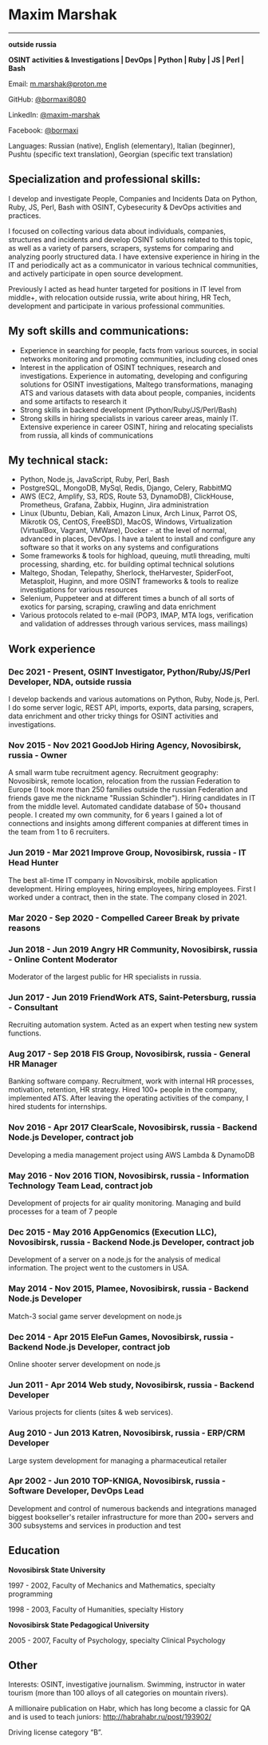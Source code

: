# Maxim Marshak
____
**outside russia**

**OSINT activities & Investigations | DevOps | Python | Ruby | JS | Perl | Bash**

Email:    [m.marshak@proton.me](mailto:m.marshak@proton.me)

GitHub:   [@bormaxi8080](https://github.com/bormaxi8080/)

LinkedIn: [@maxim-marshak](https://www.linkedin.com/in/osintech/)

Facebook: [@bormaxi](https://www.facebook.com/bormaxi/)

Languages: Russian (native), English (elementary), Italian (beginner), Pushtu (specific text translation), Georgian (specific text translation)

## Specialization and professional skills:

I develop and investigate People, Companies and Incidents Data on Python, Ruby, JS, Perl, Bash with OSINT, Cybesecurity & DevOps activities and practices.

I focused on collecting various data about individuals, companies, structures and incidents and develop OSINT solutions related to this topic, as well as a variety of parsers, scrapers, systems for comparing and analyzing poorly structured data. I have extensive experience in hiring in the IT and periodically act as a communicator in various technical communities, and actively participate in open source development.

Previously I acted as head hunter targeted for positions in IT level from middle+, with relocation outside russia, write about hiring, HR Tech, development and participate in various professional communities.

## My soft skills and communications:

- Experience in searching for people, facts from various sources, in social networks monitoring and promoting communities, including closed ones
- Interest in the application of OSINT techniques, research and investigations. Experience in automating, developing and configuring solutions for OSINT investigations, Maltego transformations, managing ATS and various datasets with data about people, companies, incidents and some artifacts to research it
- Strong skills in backend development (Python/Ruby/JS/Perl/Bash)
- Strong skills in hiring specialists in various career areas, mainly IT. Extensive experience in career OSINT, hiring and relocating specialists from russia, all kinds of communications

## My technical stack:

- Python, Node.js, JavaScript, Ruby, Perl, Bash
- PostgreSQL, MongoDB, MySql, Redis, Django, Celery, RabbitMQ
- AWS (EC2, Amplify, S3, RDS, Route 53, DynamoDB), ClickHouse, Prometheus, Grafana, Zabbix, Huginn, Jira administration
- Linux (Ubuntu, Debian, Kali, Amazon Linux, Arch Linux, Parrot OS, Mikrotik OS, CentOS, FreeBSD), MacOS, Windows, Virtualization (VirtualBox, Vagrant, VMWare), Docker - at the level of normal, advanced in places, DevOps. I have a talent to install and configure any software so that it works on any systems and configurations
- Some frameworks & tools for highload, queuing, mutli threading, multi processing, sharding, etc. for building optimal technical solutions
- Maltego, Shodan, Telepathy, Sherlock, theHarvester, SpiderFoot, Metasploit, Huginn, and more OSINT frameworks & tools to realize investigations for various resources
- Selenium, Puppeteer and at different times a bunch of all sorts of exotics for parsing, scraping, crawling and data enrichment
- Various protocols related to e-mail (POP3, IMAP, MTA logs, verification and validation of addresses through various services, mass mailings)

## Work experience

### Dec 2021 - Present, OSINT Investigator, Python/Ruby/JS/Perl Developer, NDA, outside russia

I develop backends and various automations on Python, Ruby, Node.js, Perl. I do some server logic, REST API, imports, exports, data parsing, scrapers, data enrichment and other tricky things for OSINT activities and investigations.

### Nov 2015 - Nov 2021 GoodJob Hiring Agency, Novosibirsk, russia - Owner

A small warm tube recruitment agency. Recruitment geography: Novosibirsk, remote location, relocation from the russian Federation to Europe (I took more than 250 families outside the russian Federation and friends gave me the nickname "Russian Schindler"). Hiring candidates in IT from the middle level. Automated candidate database of 50+ thousand people. I created my own community, for 6 years I gained a lot of connections and insights among different companies at different times in the team from 1 to 6 recruiters.

### Jun 2019 - Mar 2021 Improve Group, Novosibirsk, russia - IT Head Hunter

The best all-time IT company in Novosibirsk, mobile application development. Hiring employees, hiring employees, hiring employees. First I worked under a contract, then in the state. The company closed in 2021.

### Mar 2020 - Sep 2020 - Compelled Career Break by private reasons

### Jun 2018 - Jun 2019 Angry HR Community, Novosibirsk, russia - Online Content Moderator

Moderator of the largest public for HR specialists in russia.

### Jun 2017 - Jun 2019 FriendWork ATS, Saint-Petersburg, russia - Consultant

Recruiting automation system. Acted as an expert when testing new system functions.

### Aug 2017 - Sep 2018 FIS Group, Novosibirsk, russia - General HR Manager

Banking software company. Recruitment, work with internal HR processes, motivation, retention, HR strategy. Hired 100+ people in the company, implemented ATS. After leaving the operating activities of the company, I hired students for internships.

### Nov 2016 - Apr 2017 ClearScale, Novosibirsk, russia - Backend Node.js Developer, contract job

Developing a media management project using AWS Lambda & DynamoDB

### May 2016 - Nov 2016 TION, Novosibirsk, russia - Information Technology Team Lead, contract job

Development of projects for air quality monitoring. Managing and build processes for a team of 7 people

### Dec 2015 - May 2016 AppGenomics (Execution LLC), Novosibirsk, russia - Backend Node.js Developer, contract job

Development of a server on a node.js for the analysis of medical information. The project went to the customers in USA.

### May 2014 - Nov 2015, Plamee, Novosibirsk, russia - Backend Node.js Developer

Match-3 social game server development on node.js

### Dec 2014 - Apr 2015 EleFun Games, Novosibirsk, russia - Backend Node.js Developer, contract job

Online shooter server development on node.js

### Jun 2011 - Apr 2014 Web study, Novosibirsk, russia - Backend Developer

Various projects for clients (sites & web services).

### Aug 2010 - Jun 2013 Katren, Novosibirsk, russia - ERP/CRM Developer

Large system development for managing a pharmaceutical retailer

### Apr 2002 - Jun 2010 TOP-KNIGA, Novosibirsk, russia - Software Developer, DevOps Lead

Development and control of numerous backends and integrations managed biggest bookseller's retailer infrastructure for more than 200+ servers and 300 subsystems and services in production and test

## Education

**Novosibirsk State University**

1997 - 2002, Faculty of Mechanics and Mathematics, specialty programming

1998 - 2003, Faculty of Humanities, specialty History  

**Novosibirsk State Pedagogical University**

2005 - 2007, Faculty of Psychology, specialty Clinical Psychology

## Other

Interests: OSINT, investigative journalism. Swimming, instructor in water tourism (more than 100 alloys of all categories on mountain rivers).

A millionaire publication on Habr, which has long become a classic for QA and is used to teach juniors: http://habrahabr.ru/post/193902/

Driving license category “B”.